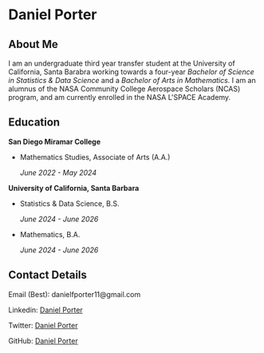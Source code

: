 <html>
<body class="libertinus latex-dark">

<h1>Daniel Porter</h1>

<h2>About Me</h2>
<p>I am an undergraduate third year transfer student at the University of California, Santa Barabra working towards a four-year <i>Bachelor of Science in Statistics & Data Science</i> and a <i>Bachelor of Arts in Mathematics.</i> I am an alumnus of the NASA Community College Aerospace Scholars (NCAS) program, and am currently enrolled in the NASA L'SPACE Academy. </p>

<h2>Education</h2>
<p><b>San Diego Miramar College</b></p>
<ul>
  <li>Mathematics Studies, Associate of Arts (A.A.)<i><p>June 2022 - May 2024</p></i></li>
</ul>
<p></p>
<p><b>University of California, Santa Barbara</b></p>
<ul>
  <li>Statistics & Data Science, B.S.<i><p>June 2024 - June 2026</p></i></li>
  <li>Mathematics, B.A.<i><p>June 2024 - June 2026</p></i></li>
</ul>

<h2>Contact Details</h2>
<p>
  Email (Best): danielfporter11@gmail.com
</p>
<p>
  Linkedin: 
  <a href="https://www.linkedin.com/in/daniel-porter-941130200/"> Daniel Porter </a>
</p>
<p>
  Twitter: 
  <a href="https://www.twitter.com/DanielFPorter/"> Daniel Porter </a>
</p>

<p>
  GitHub: 
  <a href="https://github.com/DanielPorter"> Daniel Porter </a>
</p>
</body>
</html> 
